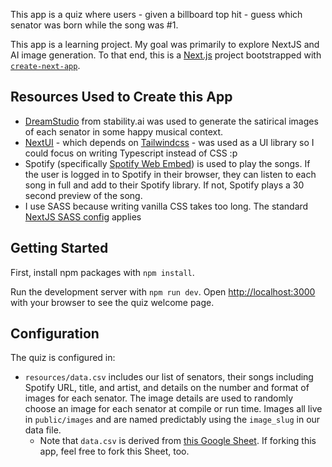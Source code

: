 This app is a quiz where users - given a billboard top hit - guess which senator was born while the song was #1.

This app is a learning project. My goal was primarily to explore NextJS and AI image generation. To that end, this is a [Next.js](https://nextjs.org/) project bootstrapped with [`create-next-app`](https://github.com/vercel/next.js/tree/canary/packages/create-next-app).

## Resources Used to Create this App
- [DreamStudio](https://beta.dreamstudio.ai/generate) from stability.ai was used to generate the satirical images of each senator in some happy musical context.
- [NextUI](https://nextui.org/) - which depends on [Tailwindcss](https://tailwindcss.com/) - was used as a UI library so I could focus on writing Typescript instead of CSS :p
- Spotify (specifically [Spotify Web Embed](https://developer.spotify.com/documentation/embeds/references/iframe-api)) is used to play the songs. If the user is logged in to Spotify in their browser, they can listen to each song in full and add to their Spotify library. If not, Spotify plays a 30 second preview of the song.
- I use SASS because writing vanilla CSS takes too long. The standard [NextJS SASS config](https://nextjs.org/docs/app/building-your-application/styling/sass) applies


## Getting Started

First, install npm packages with `npm install`.

Run the development server with `npm run dev`.
Open [http://localhost:3000](http://localhost:3000) with your browser to see the quiz welcome page.

## Configuration

The quiz is configured in:
- `resources/data.csv` includes our list of senators, their songs including Spotify URL, title, and artist, and details on the number and format of images for each senator. The image details are used to randomly choose an image for each senator at compile or run time. Images all live in `public/images` and are named predictably using the `image_slug` in our data file.
  - Note that `data.csv` is derived from [this Google Sheet](https://docs.google.com/spreadsheets/d/11aPq-vg4xlJlrkXkXkeFak2VWb_htmjNqGdSLzj3HYw/edit?usp=sharing). If forking this app, feel free to fork this Sheet, too.
